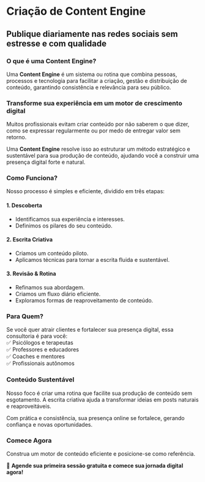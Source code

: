 # Criação de Content Engine  

## Publique diariamente nas redes sociais sem estresse e com qualidade  

### O que é uma Content Engine?  

Uma **Content Engine** é um sistema ou rotina que combina pessoas, processos e tecnologia para facilitar a criação, gestão e distribuição de conteúdo, garantindo consistência e relevância para seu público.  

### Transforme sua experiência em um motor de crescimento digital  

Muitos profissionais evitam criar conteúdo por não saberem o que dizer, como se expressar regularmente ou por medo de entregar valor sem retorno.  

Uma **Content Engine** resolve isso ao estruturar um método estratégico e sustentável para sua produção de conteúdo, ajudando você a construir uma presença digital forte e natural.  

### Como Funciona?  

Nosso processo é simples e eficiente, dividido em três etapas:  

#### 1. Descoberta  
- Identificamos sua experiência e interesses.  
- Definimos os pilares do seu conteúdo.  

#### 2. Escrita Criativa  
- Criamos um conteúdo piloto.  
- Aplicamos técnicas para tornar a escrita fluida e sustentável.  

#### 3. Revisão & Rotina  
- Refinamos sua abordagem.  
- Criamos um fluxo diário eficiente.  
- Exploramos formas de reaproveitamento de conteúdo.  

### Para Quem?  

Se você quer atrair clientes e fortalecer sua presença digital, essa consultoria é para você:  
✅ Psicólogos e terapeutas  
✅ Professores e educadores  
✅ Coaches e mentores  
✅ Profissionais autônomos  

### Conteúdo Sustentável  

Nosso foco é criar uma rotina que facilite sua produção de conteúdo sem esgotamento. A escrita criativa ajuda a transformar ideias em posts naturais e reaproveitáveis.  

Com prática e consistência, sua presença online se fortalece, gerando confiança e novas oportunidades.  

### Comece Agora  

Construa um motor de conteúdo eficiente e posicione-se como referência.  

🚀 **Agende sua primeira sessão gratuita e comece sua jornada digital agora!**  